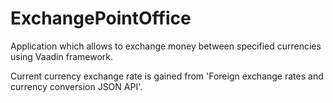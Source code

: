 # ExchangePointOffice

Application which allows to exchange money between specified currencies using Vaadin framework.

Current currency exchange rate is gained from 'Foreign exchange rates and currency conversion JSON API'.


